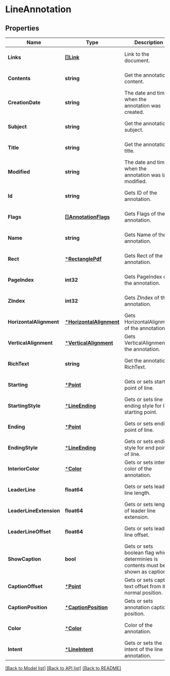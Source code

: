 # LineAnnotation

## Properties
Name | Type | Description | Notes
------------ | ------------- | ------------- | -------------
**Links** | [**[]Link**](Link.md) | Link to the document. | [optional] [default to null]
**Contents** | **string** | Get the annotation content. | [optional] [default to null]
**CreationDate** | **string** | The date and time when the annotation was created. | [optional] [default to null]
**Subject** | **string** | Get the annotation subject. | [optional] [default to null]
**Title** | **string** | Get the annotation title. | [optional] [default to null]
**Modified** | **string** | The date and time when the annotation was last modified. | [optional] [default to null]
**Id** | **string** | Gets ID of the annotation. | [optional] [default to null]
**Flags** | [**[]AnnotationFlags**](AnnotationFlags.md) | Gets Flags of the annotation. | [optional] [default to null]
**Name** | **string** | Gets Name of the annotation. | [optional] [default to null]
**Rect** | [***RectanglePdf**](RectanglePdf.md) | Gets Rect of the annotation. | [optional] [default to null]
**PageIndex** | **int32** | Gets PageIndex of the annotation. | [optional] [default to null]
**ZIndex** | **int32** | Gets ZIndex of the annotation. | [optional] [default to null]
**HorizontalAlignment** | [***HorizontalAlignment**](HorizontalAlignment.md) | Gets HorizontalAlignment of the annotation. | [optional] [default to null]
**VerticalAlignment** | [***VerticalAlignment**](VerticalAlignment.md) | Gets VerticalAlignment of the annotation. | [optional] [default to null]
**RichText** | **string** | Get the annotation RichText. | [optional] [default to null]
**Starting** | [***Point**](Point.md) | Gets or sets starting point of line. | [optional] [default to null]
**StartingStyle** | [***LineEnding**](LineEnding.md) | Gets or sets line ending style for line starting point. | [optional] [default to null]
**Ending** | [***Point**](Point.md) | Gets or sets ending point of line. | [optional] [default to null]
**EndingStyle** | [***LineEnding**](LineEnding.md) | Gets or sets ending style for end point of line. | [optional] [default to null]
**InteriorColor** | [***Color**](Color.md) | Gets or sets interior color of the annotation. | [optional] [default to null]
**LeaderLine** | **float64** | Gets or sets leader line length. | [optional] [default to null]
**LeaderLineExtension** | **float64** | Gets or sets length of leader line extension. | [optional] [default to null]
**LeaderLineOffset** | **float64** | Gets or sets leader line offset. | [optional] [default to null]
**ShowCaption** | **bool** | Gets or sets boolean flag which determinies is contents must be shown as caption. | [optional] [default to null]
**CaptionOffset** | [***Point**](Point.md) | Gets or sets caption text offset from its normal position. | [optional] [default to null]
**CaptionPosition** | [***CaptionPosition**](CaptionPosition.md) | Gets or sets annotation caption position. | [optional] [default to null]
**Color** | [***Color**](Color.md) | Color of the annotation. | [optional] [default to null]
**Intent** | [***LineIntent**](LineIntent.md) | Gets or sets the intent of the line annotation. | [optional] [default to null]

[[Back to Model list]](../README.md#documentation-for-models) [[Back to API list]](../README.md#documentation-for-api-endpoints) [[Back to README]](../README.md)


